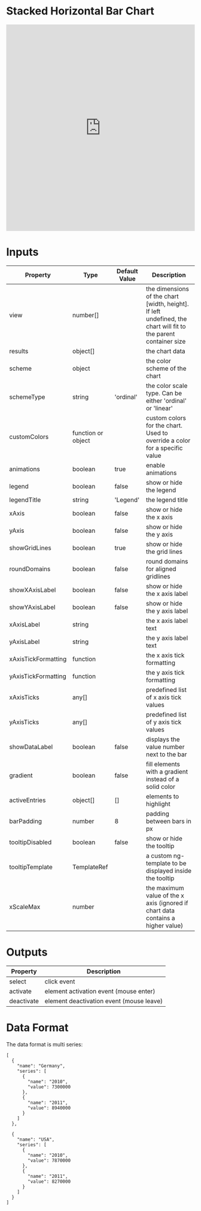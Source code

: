 # Stacked Horizontal Bar Chart

<iframe width="100%" height="550" frameborder="0" src="https://embed.plnkr.co/UHQVvMUmxsieiYITMVPq?show=preview">
</iframe>

# Inputs

| Property            | Type               | Default Value | Description                                                                                                     |
|---------------------|--------------------|---------------|-----------------------------------------------------------------------------------------------------------------|
| view                | number[]           |               | the dimensions of the chart [width, height]. If left undefined, the chart will fit to the parent container size |
| results             | object[]           |               | the chart data                                                                                                  |
| scheme              | object             |               | the color scheme of the chart                                                                                   |
| schemeType          | string             | 'ordinal'     | the color scale type. Can be either 'ordinal' or 'linear'                                                       |
| customColors        | function or object |               | custom colors for the chart. Used to override a color for a specific value                                      |
| animations          | boolean            | true          | enable animations                                                                                               |
| legend              | boolean            | false         | show or hide the legend                                                                                         |
| legendTitle         | string             | 'Legend'      | the legend title                                                                                                |
| xAxis               | boolean            | false         | show or hide the x axis                                                                                         |
| yAxis               | boolean            | false         | show or hide the y axis                                                                                         |
| showGridLines       | boolean            | true          | show or hide the grid lines                                                                                     |
| roundDomains        | boolean            | false         | round domains for aligned gridlines                                                                             |
| showXAxisLabel      | boolean            | false         | show or hide the x axis label                                                                                   |
| showYAxisLabel      | boolean            | false         | show or hide the y axis label                                                                                   |
| xAxisLabel          | string             |               | the x axis label text                                                                                           |
| yAxisLabel          | string             |               | the y axis label text                                                                                           |
| xAxisTickFormatting | function           |               | the x axis tick formatting                                                                                      |
| yAxisTickFormatting | function           |               | the y axis tick formatting                                                                                      |
| xAxisTicks          | any[]              |               | predefined list of x axis tick values                                                                           |
| yAxisTicks          | any[]              |               | predefined list of y axis tick values                                                                           |
| showDataLabel       | boolean            | false         | displays the value number next to the bar                                                                       |
| gradient            | boolean            | false         | fill elements with a gradient instead of a solid color                                                          |
| activeEntries       | object[]           | []            | elements to highlight                                                                                           |
| barPadding          | number             | 8             | padding between bars in px                                                                                      |
| tooltipDisabled     | boolean            | false         | show or hide the tooltip                                                                                        |
| tooltipTemplate     | TemplateRef        |               | a custom ng-template to be displayed inside the tooltip                                                         |
| xScaleMax           | number             |               | the maximum value of the x axis (ignored if chart data contains a higher value)                                 |

# Outputs

| Property   | Description                              |
|------------|------------------------------------------|
| select     | click event                              |
| activate   | element activation event (mouse enter)   |
| deactivate | element deactivation event (mouse leave) |

# Data Format

The data format is multi series:

```
[
  {
    "name": "Germany",
    "series": [
      {
        "name": "2010",
        "value": 7300000
      },
      {
        "name": "2011",
        "value": 8940000
      }
    ]
  },

  {
    "name": "USA",
    "series": [
      {
        "name": "2010",
        "value": 7870000
      },
      {
        "name": "2011",
        "value": 8270000
      }
    ]
  }
]
```
